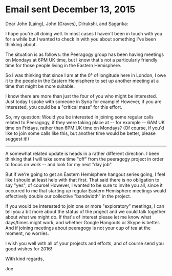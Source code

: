 # Email sent December 13, 2015

Dear John (Laing), John (Graves), Dilrukshi, and Sagarika:

I hope you're all doing well.  In most cases I haven't been in touch
with you for a while but I wanted to check in with you about something
I've been thinking about.

The situation is as follows: the Peeragogy group has been having
meetings on Mondays at 6PM UK time, but I know that's not a particularly
friendly time for those people living in the Eastern Hemisphere.

So I was thinking that since I am at the 0° of longitude here in London,
I owe it to the people in the Eastern Hemisphere to set up another
meeting at a time that might be more suitable.

I know there are more than just the four of you who might be interested.
Just today I spoke with someone in Syria for example!  However, if you
are interested, you could be a "critical mass" for this effort.

So, my question: Would you be interested in joining some regular calls
related to Peeragogy, if they were taking place at -- for example -- 6AM
UK time on Fridays, rather than 6PM UK time on Mondays?  (Of course, if
you'd like to join some calls like this, but another time would be
better, please suggest it!)

***

A somewhat related update is heads in a rather different direction.  I
been thinking that I will take some time "off" from the peeragogy
project in order to focus on work -- and look for my next "day job".

But if we're going to get an Eastern Hemisphere hangout series going, I
feel like I should at least help with that first.  That said there is no
obligation to say "yes", of course!  However, I wanted to be sure to
invite you all, since it occurred to me that starting up regular Eastern
Hemisphere meetings would effectively double our collective "bandwidth"
in the project.

If you would be interested to join one or more "exploratory" meetings, I
can tell you a bit more about the status of the project and we could
talk together about what we might do.  If that's of interest please let
me know what days/times might work, and whether Google Hangouts or Skype
is better.  And if joining meetings about peeragogy is not your cup of
tea at the moment, no worries.

I wish you well with all of your projects and efforts, and of course
send you good wishes for 2016!

With kind regards,

Joe

